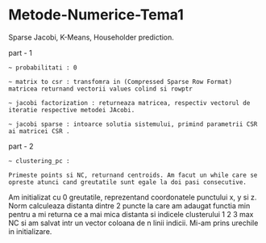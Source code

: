 # Metode-Numerice-Tema1
Sparse Jacobi, K-Means, Householder prediction.

part - 1

	~ probabilitati : 0
	
	~ matrix to csr : transfomra in (Compressed Sparse Row Format) matricea returnand vectorii values colind si rowptr
	
	~ jacobi factorization : returneaza matricea, respectiv vectorul de iteratie respective metodei JAcobi.
	
	~ jacobi sparse : intoarce solutia sistemului, primind parametrii CSR ai matricei CSR .
	
part - 2

	~ clustering_pc :
	
	Primeste points si NC, returnand centroids. Am facut un while care se opreste atunci cand greutatile sunt egale la doi pasi consecutive.
 Am initializat cu 0 greutatile, reprezentand coordonatele punctului x, y si z. Norm calculeaza distanta dintre 2 puncte la care am adaugat functia min pentru a mi
 returna ce a mai mica distanta si indicele clusterului 1 2 3 max NC si am salvat intr un vector coloana de n linii indicii. Mi-am prins urechile in initializare.

